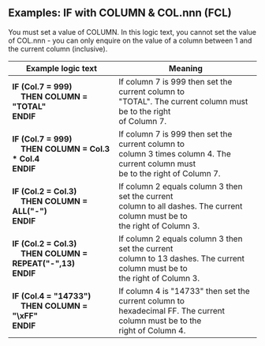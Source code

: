 
## Examples: IF with COLUMN & COL.nnn (FCL)

You must set a value of COLUMN.
In this logic text, you cannot set the value of COL.nnn - you can only enquire on the value of a column between 1 and the current column (inclusive).

|Example logic text|Meaning|
|------------------|-------|
|**IF (Col.7 = 999)<br>&nbsp;&nbsp;&nbsp;&nbsp;THEN COLUMN = "TOTAL" <br>ENDIF**|If column 7 is 999 then set the current column to<br> "TOTAL". The current column must be to the right<br> of Column 7.|
|**IF (Col.7 = 999)<br>&nbsp;&nbsp;&nbsp;&nbsp;THEN COLUMN = Col.3 * Col.4<br>ENDIF**|If column 7 is 999 then set the current column to <br>column 3 times column 4. The current column must <br>be to the right of Column 7.|
|**IF (Col.2 = Col.3)<br>&nbsp;&nbsp;&nbsp;&nbsp;THEN COLUMN = ALL("-")<br>ENDIF**|If column 2 equals column 3 then set the current<br>column to all dashes. The current column must be to <br>the right of Column 3.|
|**IF (Col.2 = Col.3)<br>&nbsp;&nbsp;&nbsp;&nbsp;THEN COLUMN = REPEAT("-",13)<br>ENDIF**|If column 2 equals column 3 then set the current<br> column to 13 dashes. The current column must be to <br>the right of Column 3.|
|**IF (Col.4 = "14733")<br>&nbsp;&nbsp;&nbsp;&nbsp;THEN COLUMN = "\xFF"<br>ENDIF**|If column 4 is "14733" then set the current column to <br>hexadecimal FF. The current column must be to the <br>right of Column 4.|
